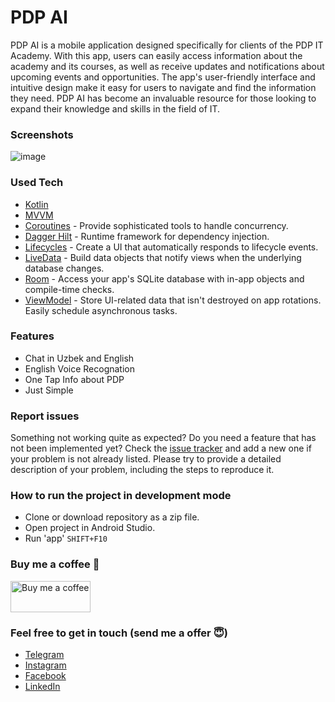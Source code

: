 # PDP AI
PDP AI is a mobile application designed specifically for clients of the PDP IT Academy. With this app, users can easily access information about the academy and its courses, as well as receive updates and notifications about upcoming events and opportunities. The app's user-friendly interface and intuitive design make it easy for users to navigate and find the information they need. PDP AI has become an invaluable resource for those looking to expand their knowledge and skills in the field of IT.

### Screenshots
![image](https://github-production-user-asset-6210df.s3.amazonaws.com/91304483/246542188-ecb71da2-a6c3-4fe0-b31d-0624b0ac81f4.png)

### Used Tech
* [Kotlin](https://kotlinlang.org/)
* [MVVM](https://developer.android.com/jetpack/docs/guide)
* [Coroutines](https://kotlinlang.org/docs/reference/coroutines-overview.html) - Provide sophisticated tools to handle concurrency.
* [Dagger Hilt](https://dagger.dev/hilt/) - Runtime framework for dependency injection.
* [Lifecycles](https://developer.android.com/topic/libraries/architecture/lifecycle) - Create a UI that automatically responds to lifecycle events.
* [LiveData](https://developer.android.com/topic/libraries/architecture/livedata) - Build data objects that notify views when the underlying database changes.
* [Room](https://developer.android.com/topic/libraries/architecture/room) - Access your app's SQLite database with in-app objects and compile-time checks.
* [ViewModel](https://developer.android.com/topic/libraries/architecture/viewmodel) - Store UI-related data that isn't destroyed on app rotations. Easily schedule asynchronous tasks.

### Features
* Chat in Uzbek and English
* English Voice Recognation
* One Tap Info about PDP
* Just Simple

### Report issues
Something not working quite as expected? Do you need a feature that has not been implemented yet? Check the [issue tracker](https://github.com/OgabekDev/PDP.AI/issues) and add a new one if your problem is not already listed. Please try to provide a detailed description of your problem, including the steps to reproduce it.

### How to run the project in development mode
* Clone or download repository as a zip file.
* Open project in Android Studio.
* Run 'app' `SHIFT+F10`

### Buy me a coffee 🙏
<a href="https://www.buymeacoffee.com/OgabekDev"><img src="https://user-images.githubusercontent.com/91304483/230314582-52c035e1-ab8b-4c9b-bc4c-19f13a2fcbc2.svg" title="Buy me a coffee" width="128" height="50" /></a>

### Feel free to get in touch (send me a offer 😇)
* [Telegram](https://www.t.me/Ogabek_Dev)
* [Instagram](https://www.instagram.com/OgabekDev)
* [Facebook](https://www.facebook.com/OgabekDev)
* [LinkedIn](https://www.linkedin.com/in/Ogabek_Dev)
